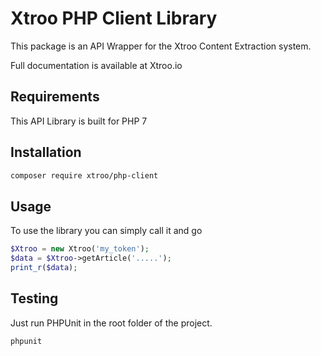 # Xtroo PHP Client Library

This package is an API Wrapper for the Xtroo Content Extraction system.

Full documentation is available at Xtroo.io

## Requirements

This API Library is built for PHP 7

## Installation

```bash
composer require xtroo/php-client
```

## Usage

To use the library you can simply call it and go

```php
$Xtroo = new Xtroo('my_token');
$data = $Xtroo->getArticle('.....');
print_r($data);
```


## Testing

Just run PHPUnit in the root folder of the project.

```bash
phpunit
```

